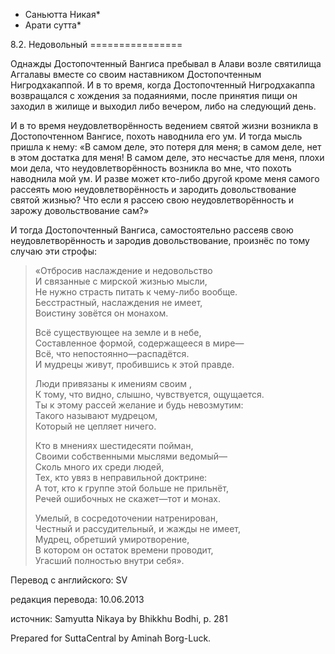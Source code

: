 * Саньютта Никая*
* Арати сутта*

8\.2\. Недовольный
\=\=\=\=\=\=\=\=\=\=\=\=\=\=\=\=

Однажды Достопочтенный Вангиса пребывал в Алави возле святилища Аггалавы вместе со своим наставником Достопочтенным Нигродхакаппой\. И в то время, когда Достопочтенный Нигродхакаппа возвращался с хождения за подаяниями, после принятия пищи он заходил в жилище и выходил либо вечером, либо на следующий день\.

И в то время неудовлетворённость ведением святой жизни возникла в Достопочтенном Вангисе, похоть наводнила его ум\. И тогда мысль пришла к нему: «В самом деле, это потеря для меня; в самом деле, нет в этом достатка для меня\! В самом деле, это несчастье для меня, плохи мои дела, что неудовлетворённость возникла во мне, что похоть наводнила мой ум\. И разве может кто\-либо другой кроме меня самого рассеять мою неудовлетворённость и зародить довольствование святой жизнью? Что если я рассею свою неудовлетворённость и зарожу довольствование сам?»

И тогда Достопочтенный Вангиса, самостоятельно рассеяв свою неудовлетворённость и зародив довольствование, произнёс по тому случаю эти строфы:

> «Отбросив наслаждение и недовольство  
> И связанные с мирской жизнью мысли,  
> Не нужно страсть питать к чему\-либо вообще\.  
> Бесстрастный, наслаждения не имеет,  
> Воистину зовётся он монахом\.  
>   
> Всё существующее на земле и в небе,  
> Составленное формой, содержащееся в мире—  
> Всё, что непостоянно—распадётся\.  
> И мудрецы живут, пробившись к этой правде\.  
>   
> Люди привязаны к имениям своим ,  
> К тому, что видно, слышно, чувствуется, ощущается\.  
> Ты к этому рассей желание и будь невозмутим:  
> Такого называют мудрецом,  
> Который не цепляет ничего\.  
>   
> Кто в мнениях шестидесяти пойман,  
> Своими собственными мыслями ведомый—  
> Сколь много их среди людей,  
> Тех, кто увяз в неправильной доктрине:  
> А тот, кто к группе этой больше не прильнёт,  
> Речей ошибочных не скажет—тот и монах\.  
>   
> Умелый, в сосредоточении натренирован,  
> Честный и рассудительный, и жажды не имеет,  
> Мудрец, обретший умиротворение,  
> В котором он остаток времени проводит,  
> Угасший полностью внутри себя»\.

Перевод с английского: SV

редакция перевода: 10\.06\.2013

источник: Samyutta Nikaya by Bhikkhu Bodhi, p\. 281

Prepared for SuttaCentral by Aminah Borg\-Luck\.